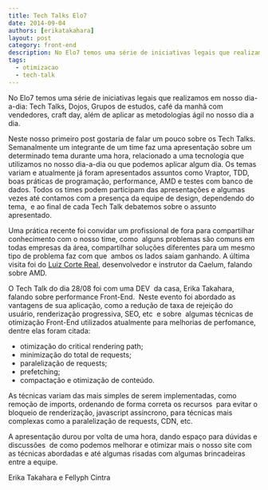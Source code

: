 ```yaml
---
title: Tech Talks Elo7
date: 2014-09-04
authors: [erikatakahara]
layout: post
category: front-end
description: No Elo7 temos uma série de iniciativas legais que realizamos em nosso dia-a-dia: Tech Talks, Dojos, Grupos de estudos, café da manhã com vendedores, craft day, além de aplicar...
tags:
  - otimizacao
  - tech-talk
---
```


No Elo7 temos uma série de iniciativas legais que realizamos em nosso dia-a-dia: Tech Talks, Dojos, Grupos de estudos, café da manhã com vendedores, craft day, além de aplicar as metodologias ágil no nosso dia a dia.

Neste nosso primeiro post gostaria de falar um pouco sobre os Tech Talks. Semanalmente um integrante de um time faz uma apresentação sobre um determinado tema durante uma hora, relacionado a uma tecnologia que utilizamos no nosso dia-a-dia ou que podemos aplicar algum dia. Os temas variam e atualmente já foram apresentados assuntos como Vraptor, TDD, boas práticas de programação, performance, AMD e testes com banco de dados. Todos os times podem participam das apresentações e algumas vezes até contamos com a presença da equipe de design, dependendo do tema,  e ao final de cada Tech Talk debatemos sobre o assunto apresentado.

Uma prática recente foi convidar um profissional de fora para compartilhar conhecimento com o nosso time, como  alguns problemas são comuns em todas empresas da área, compartilhar soluções diferentes para um mesmo tipo de problema faz com que  ambos os lados saiam ganhando. A última visita foi do [Luiz Corte Real](https://twitter.com/srsaude), desenvolvedor e instrutor da Caelum, falando sobre AMD.

O Tech Talk do dia 28/08 foi com uma DEV  da casa, Erika Takahara, falando sobre performance Front-End.  Neste evento foi abordado as vantagens de sua aplicação, como a redução de taxa de rejeição do usuário, renderização progressiva, SEO, etc  e sobre  algumas técnicas de otimização Front-End utilizados atualmente para melhorias de perfomance, dentre elas foram citada:

  * otimização do critical rendering path;
  * minimização do total de requests;
  * paralelização de requests;
  * prefetching;
  * compactação e otimização de conteúdo.

As técnicas variam das mais simples de serem implementadas, como remoção de imports, ordenando de forma correta os recursos  para evitar o bloqueio de renderização, javascript assíncrono, para técnicas mais complexas como a paralelização de requests, CDN, etc.

A apresentação durou por volta de uma hora, dando espaço para dúvidas e discussões  de como podemos melhorar e otimizar mais o nosso site com as técnicas abordadas e até algumas risadas com algumas brincadeiras entre a equipe.

Erika Takahara e Fellyph Cintra
